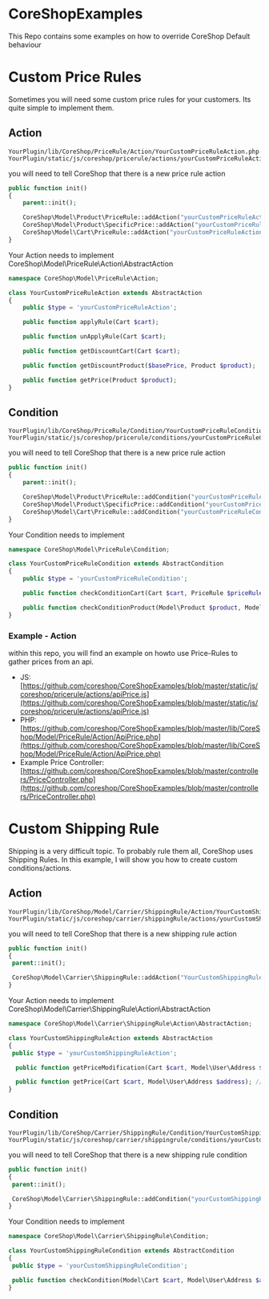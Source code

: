 CoreShopExamples
================

This Repo contains some examples on how to override CoreShop Default behaviour

# Custom Price Rules
Sometimes you will need some custom price rules for your customers. Its quite simple to implement them.

## Action

```
YourPlugin/lib/CoreShop/PriceRule/Action/YourCustomPriceRuleAction.php
YourPlugin/static/js/coreshop/pricerule/actions/yourCustomPriceRuleAction.js
```

you will need to tell CoreShop that there is a new price rule action

```php
public function init()
{
    parent::init();

    CoreShop\Model\Product\PriceRule::addAction("yourCustomPriceRuleAction"); //For Product Price Rules
    CoreShop\Model\Product\SpecificPrice::addAction("yourCustomPriceRuleAction"); //For Specific Price Rules
    CoreShop\Model\Cart\PriceRule::addAction("yourCustomPriceRuleAction"); //For Cart Price Rules
}

```

Your Action needs to implement CoreShop\Model\PriceRule\Action\AbstractAction

```php
namespace CoreShop\Model\PriceRule\Action;

class YourCustomPriceRuleAction extends AbstractAction
{
    public $type = 'yourCustomPriceRuleAction';

    public function applyRule(Cart $cart);

    public function unApplyRule(Cart $cart);

    public function getDiscountCart(Cart $cart);

    public function getDiscountProduct($basePrice, Product $product);

    public function getPrice(Product $product);
}

```

## Condition

```
YourPlugin/lib/CoreShop/PriceRule/Condition/YourCustomPriceRuleCondition.php
YourPlugin/static/js/coreshop/pricerule/conditions/yourCustomPriceRuleCondition.js
```

you will need to tell CoreShop that there is a new price rule action

```php
public function init()
{
    parent::init();

    CoreShop\Model\Product\PriceRule::addCondition("yourCustomPriceRuleCondition"); //For Product Price Rules
    CoreShop\Model\Product\SpecificPrice::addCondition("yourCustomPriceRuleCondition"); //For Specific Price Rules
    CoreShop\Model\Cart\PriceRule::addCondition("yourCustomPriceRuleCondition"); //For Cart Price Rules
}

```

Your Condition needs to implement

```php
namespace CoreShop\Model\PriceRule\Condition;

class YourCustomPriceRuleCondition extends AbstractCondition
{
    public $type = 'yourCustomPriceRuleCondition';

    public function checkConditionCart(Cart $cart, PriceRule $priceRule, $throwException = false);

    public function checkConditionProduct(Model\Product $product, Model\Product\AbstractProductPriceRule $priceRule);
}

```

### Example - Action

within this repo, you will find an example on howto use Price-Rules to gather prices from an api.

 - JS: [https://github.com/coreshop/CoreShopExamples/blob/master/static/js/coreshop/pricerule/actions/apiPrice.js](https://github.com/coreshop/CoreShopExamples/blob/master/static/js/coreshop/pricerule/actions/apiPrice.js)
 - PHP: [https://github.com/coreshop/CoreShopExamples/blob/master/lib/CoreShop/Model/PriceRule/Action/ApiPrice.php](https://github.com/coreshop/CoreShopExamples/blob/master/lib/CoreShop/Model/PriceRule/Action/ApiPrice.php)
 - Example Price Controller: [https://github.com/coreshop/CoreShopExamples/blob/master/controllers/PriceController.php](https://github.com/coreshop/CoreShopExamples/blob/master/controllers/PriceController.php)

# Custom Shipping Rule
Shipping is a very difficult topic. To probably rule them all, CoreShop uses Shipping Rules. In this example, I will show you how to create custom conditions/actions.


## Action

```
YourPlugin/lib/CoreShop/Model/Carrier/ShippingRule/Action/YourCustomShippingRuleAction.php
YourPlugin/static/js/coreshop/carrier/shippingRule/actions/yourCustomShippingRuleAction.js
```

you will need to tell CoreShop that there is a new shipping rule action

```php
public function init()
{
 parent::init();

 CoreShop\Model\Carrier\ShippingRule::addAction("YourCustomShippingRuleAction");
}

```

Your Action needs to implement CoreShop\Model\Carrier\ShippingRule\Action\AbstractAction

```php
namespace CoreShop\Model\Carrier\ShippingRule\Action\AbstractAction;

class YourCustomShippingRuleAction extends AbstractAction
{
 public $type = 'yourCustomShippingRuleAction';

  public function getPriceModification(Cart $cart, Model\User\Address $address, $price); //Use this to modify the price

  public function getPrice(Cart $cart, Model\User\Address $address); //use this to get the price
}

```

## Condition

```
YourPlugin/lib/CoreShop/Carrier/ShippingRule/Condition/YourCustomShippingRuleCondition.php
YourPlugin/static/js/coreshop/carrier/shippingrule/conditions/yourCustomShippingRuleCondition.js
```

you will need to tell CoreShop that there is a new shipping rule condition

```php
public function init()
{
 parent::init();

 CoreShop\Model\Carrier\ShippingRule::addCondition("yourCustomShippingRuleCondition");
}

```

Your Condition needs to implement

```php
namespace CoreShop\Model\Carrier\ShippingRule\Condition;

class YourCustomShippingRuleCondition extends AbstractCondition
{
 public $type = 'yourCustomShippingRuleCondition';

 public function checkCondition(Model\Cart $cart, Model\User\Address $address, ShippingRule $shippingRule);
}

```